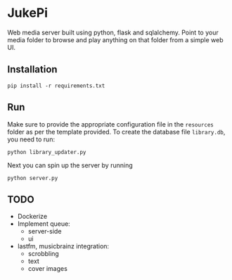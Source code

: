 # JukePi

Web media server built using python, flask and sqlalchemy. 
Point to your media folder to browse and play anything on that folder from a simple web UI.

## Installation

~~~
pip install -r requirements.txt
~~~

## Run
Make sure to provide the appropriate configuration file in the `resources` folder as per the template provided.
To create the database file `library.db`, you need to run:
~~~
python library_updater.py
~~~
Next you can spin up the server by running 
~~~
python server.py
~~~

## TODO
* Dockerize
* Implement queue:
    * server-side
    * ui
* lastfm, musicbrainz integration:
    * scrobbling
    * text
    * cover images
    